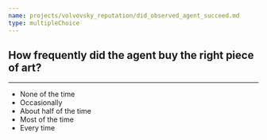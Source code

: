 ```yaml
---
name: projects/volvovsky_reputation/did_observed_agent_succeed.md
type: multipleChoice
---
```


## How frequently did the agent buy the right piece of art?

---

- None of the time
- Occasionally
- About half of the time
- Most of the time
- Every time
